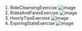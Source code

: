 1. RideCleansingExercise
![image](https://github.com/user-attachments/assets/de42b5f9-08f5-43d3-ae88-b4d9934a990f)
2. RidesAndFaresExercise
![image](https://github.com/user-attachments/assets/3f0e9c57-970d-4699-b650-8586993e8fc9)
3. HourlyTipsExerxise
![image](https://github.com/user-attachments/assets/1406b5c1-976c-4685-9221-ec0a19e6cdfa)
4. ExpiringStateExercise
![image](https://github.com/user-attachments/assets/3b9963ad-2f2f-4d62-8089-a3d21d6bbf56)

